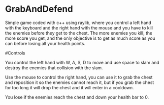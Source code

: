 # GrabAndDefend
Simple game coded with c++ using raylib, where you control a left hand with the keyboard and the right hand with the mouse and you have to kill the enemies before they get to the chest.
The more enemies you kill, the more score you get, and the only objective is to get as much score as you can before losing all your health points.

#Controls

You control the left hand with W, A, S, D to move and use space to slam and destroy the enemies that collision with the slam.

Use the mouse to control the right hand, you can use it to grab the chest and reposition it so the enemies cannot reach it, 
but if you grab the chest for too long it will drop the chest and it will enter in a cooldown.

You lose if the enemies reach the chest and down your health bar to 0.
